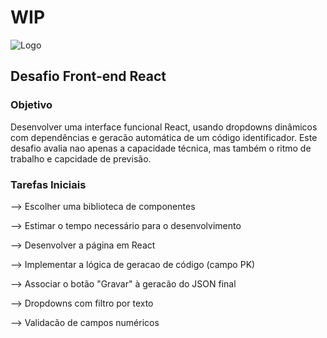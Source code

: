 # WIP
![Logo](WIP-Logo)

## Desafio Front-end React

### Objetivo
Desenvolver uma interface funcional React, usando dropdowns dinâmicos com dependências e geracão automática de um código identificador. Este desafio avalia nao apenas a capacidade técnica, mas também o ritmo de trabalho e capcidade de previsão.

### Tarefas Iniciais
--> Escolher uma biblioteca de componentes 

--> Estimar o tempo necessário para o desenvolvimento

--> Desenvolver a página em React

--> Implementar a lógica de geracao de código (campo PK)

--> Associar o botão "Gravar" à geracão do JSON final

--> Dropdowns com filtro por texto

--> Validacão de campos numéricos


